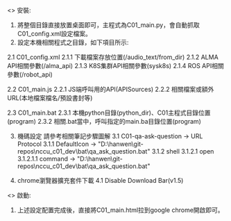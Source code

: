 <> 安裝:
1. 將整個目錄直接放置桌面即可，主程式為C01_main.py，會自動抓取C01_config.xml設定檔案。
2. 設定本機相關程式之目錄，如下項目所示:

2.1 C01_config.xml
2.1.1 下載檔案存放位置(/audio_text/from_dir)
2.1.2 ALMA API相關參數(/alma_api)
2.1.3 K8S集群API相關參數(sysk8s)
2.1.4 ROS API相關參數(/robot_api)
<!-- 2.1.5 Chrome主程式位置(run_chrome/file_dir) -->

2.2 C01_main.js
2.2.1 JS端呼叫用的API(APISources)
2.2.2 相關檔案或額外URL(本地檔案檔名/預設書封等)

2.3 C01_main.bat
2.3.1 本機python目錄(python_dir)、C01主程式目錄位置(program)
2.3.2 相關.bat當中，呼叫指定的main.ba目錄位置(program)

3. 機碼設定
請參考相關筆記步驟圖解
3.1 C01-qa-ask-question -> URL Protocol
3.1.1 DefaultIcon -> "D:\\hanwen\\git-repos\\nccu_c01_dev\\bat\\qa_ask_question.bat"
3.1.2 shell
3.1.2.1 open
3.1.2.1.1 command -> "D:\\hanwen\\git-repos\\nccu_c01_dev\\bat\\qa_ask_question.bat"

4. chrome瀏覽器擴充套件下載
4.1 Disable Download Bar(v1.5)

<> 啟動:
1. 上述設定配置完成後，直接將C01_main.html拉到google chrome開啟即可。